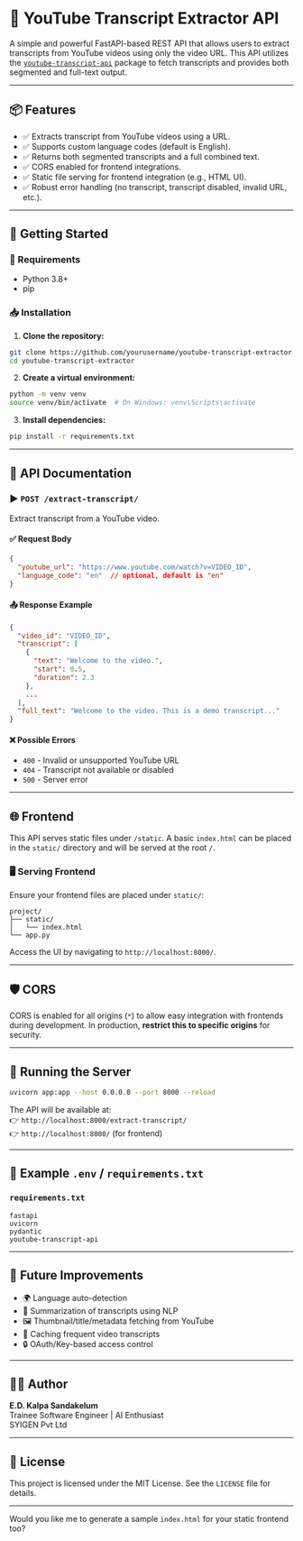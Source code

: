 # 🎥 YouTube Transcript Extractor API

A simple and powerful FastAPI-based REST API that allows users to extract transcripts from YouTube videos using only the video URL. This API utilizes the [`youtube-transcript-api`](https://pypi.org/project/youtube-transcript-api/) package to fetch transcripts and provides both segmented and full-text output.

---

## 📦 Features

- ✅ Extracts transcript from YouTube videos using a URL.
- ✅ Supports custom language codes (default is English).
- ✅ Returns both segmented transcripts and a full combined text.
- ✅ CORS enabled for frontend integrations.
- ✅ Static file serving for frontend integration (e.g., HTML UI).
- ✅ Robust error handling (no transcript, transcript disabled, invalid URL, etc.).

---

## 🚀 Getting Started

### 🔧 Requirements

- Python 3.8+
- pip

### 📥 Installation

1. **Clone the repository:**

```bash
git clone https://github.com/yourusername/youtube-transcript-extractor.git
cd youtube-transcript-extractor
```

2. **Create a virtual environment:**

```bash
python -m venv venv
source venv/bin/activate  # On Windows: venv\Scripts\activate
```

3. **Install dependencies:**

```bash
pip install -r requirements.txt
```

---

## 📜 API Documentation

### ▶️ `POST /extract-transcript/`

Extract transcript from a YouTube video.

#### ✅ Request Body

```json
{
  "youtube_url": "https://www.youtube.com/watch?v=VIDEO_ID",
  "language_code": "en"  // optional, default is "en"
}
```

#### 📤 Response Example

```json
{
  "video_id": "VIDEO_ID",
  "transcript": [
    {
      "text": "Welcome to the video.",
      "start": 0.5,
      "duration": 2.3
    },
    ...
  ],
  "full_text": "Welcome to the video. This is a demo transcript..."
}
```

#### ❌ Possible Errors

- `400` - Invalid or unsupported YouTube URL
- `404` - Transcript not available or disabled
- `500` - Server error

---

## 🌐 Frontend

This API serves static files under `/static`. A basic `index.html` can be placed in the `static/` directory and will be served at the root `/`.

### 🖥️ Serving Frontend

Ensure your frontend files are placed under `static/`:

```
project/
├── static/
│   └── index.html
└── app.py
```

Access the UI by navigating to `http://localhost:8000/`.

---

## 🛡️ CORS

CORS is enabled for all origins (`*`) to allow easy integration with frontends during development. In production, **restrict this to specific origins** for security.

---

## 🧪 Running the Server

```bash
uvicorn app:app --host 0.0.0.0 --port 8000 --reload
```

The API will be available at:  
👉 `http://localhost:8000/extract-transcript/`  
👉 `http://localhost:8000/` (for frontend)

---

## 📁 Example `.env` / `requirements.txt`

### `requirements.txt`

```
fastapi
uvicorn
pydantic
youtube-transcript-api
```

---

## 🤖 Future Improvements

- 🌍 Language auto-detection
- 🧠 Summarization of transcripts using NLP
- 🖼️ Thumbnail/title/metadata fetching from YouTube
- 💾 Caching frequent video transcripts
- 🔒 OAuth/Key-based access control

---

## 👨‍💻 Author

**E.D. Kalpa Sandakelum**  
Trainee Software Engineer | AI Enthusiast  
SYIGEN Pvt Ltd

---

## 📄 License

This project is licensed under the MIT License. See the `LICENSE` file for details.

---

Would you like me to generate a sample `index.html` for your static frontend too?
